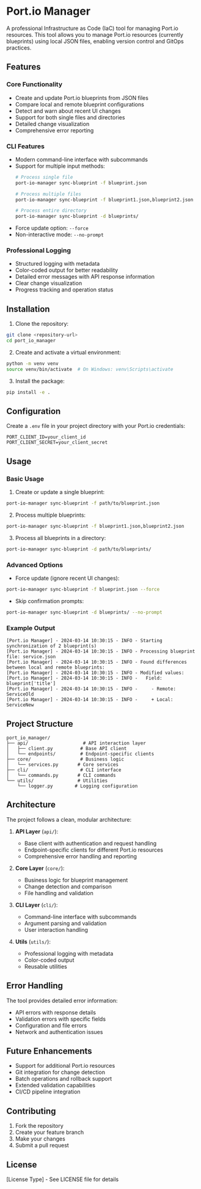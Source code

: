 # Port.io Manager

A professional Infrastructure as Code (IaC) tool for managing Port.io resources. This tool allows you to manage Port.io resources (currently blueprints) using local JSON files, enabling version control and GitOps practices.

## Features

### Core Functionality
- Create and update Port.io blueprints from JSON files
- Compare local and remote blueprint configurations
- Detect and warn about recent UI changes
- Support for both single files and directories
- Detailed change visualization
- Comprehensive error reporting

### CLI Features
- Modern command-line interface with subcommands
- Support for multiple input methods:
  ```bash
  # Process single file
  port-io-manager sync-blueprint -f blueprint.json

  # Process multiple files
  port-io-manager sync-blueprint -f blueprint1.json,blueprint2.json

  # Process entire directory
  port-io-manager sync-blueprint -d blueprints/
  ```
- Force update option: `--force`
- Non-interactive mode: `--no-prompt`

### Professional Logging
- Structured logging with metadata
- Color-coded output for better readability
- Detailed error messages with API response information
- Clear change visualization
- Progress tracking and operation status

## Installation

1. Clone the repository:
```bash
git clone <repository-url>
cd port_io_manager
```

2. Create and activate a virtual environment:
```bash
python -m venv venv
source venv/bin/activate  # On Windows: venv\Scripts\activate
```

3. Install the package:
```bash
pip install -e .
```

## Configuration

Create a `.env` file in your project directory with your Port.io credentials:

```env
PORT_CLIENT_ID=your_client_id
PORT_CLIENT_SECRET=your_client_secret
```

## Usage

### Basic Usage

1. Create or update a single blueprint:
```bash
port-io-manager sync-blueprint -f path/to/blueprint.json
```

2. Process multiple blueprints:
```bash
port-io-manager sync-blueprint -f blueprint1.json,blueprint2.json
```

3. Process all blueprints in a directory:
```bash
port-io-manager sync-blueprint -d path/to/blueprints/
```

### Advanced Options

- Force update (ignore recent UI changes):
```bash
port-io-manager sync-blueprint -f blueprint.json --force
```

- Skip confirmation prompts:
```bash
port-io-manager sync-blueprint -d blueprints/ --no-prompt
```

### Example Output

```
[Port.io Manager] - 2024-03-14 10:30:15 - INFO - Starting synchronization of 2 blueprint(s)
[Port.io Manager] - 2024-03-14 10:30:15 - INFO - Processing blueprint file: service.json
[Port.io Manager] - 2024-03-14 10:30:15 - INFO - Found differences between local and remote blueprints:
[Port.io Manager] - 2024-03-14 10:30:15 - INFO - Modified values:
[Port.io Manager] - 2024-03-14 10:30:15 - INFO -   Field: blueprint['title']
[Port.io Manager] - 2024-03-14 10:30:15 - INFO -     - Remote: ServiceOld
[Port.io Manager] - 2024-03-14 10:30:15 - INFO -     + Local:  ServiceNew
```

## Project Structure

```
port_io_manager/
├── api/                    # API interaction layer
│   ├── client.py          # Base API client
│   └── endpoints/         # Endpoint-specific clients
├── core/                  # Business logic
│   └── services.py       # Core services
├── cli/                   # CLI interface
│   └── commands.py       # CLI commands
└── utils/                # Utilities
    └── logger.py        # Logging configuration
```

## Architecture

The project follows a clean, modular architecture:

1. **API Layer** (`api/`):
   - Base client with authentication and request handling
   - Endpoint-specific clients for different Port.io resources
   - Comprehensive error handling and reporting

2. **Core Layer** (`core/`):
   - Business logic for blueprint management
   - Change detection and comparison
   - File handling and validation

3. **CLI Layer** (`cli/`):
   - Command-line interface with subcommands
   - Argument parsing and validation
   - User interaction handling

4. **Utils** (`utils/`):
   - Professional logging with metadata
   - Color-coded output
   - Reusable utilities

## Error Handling

The tool provides detailed error information:

- API errors with response details
- Validation errors with specific fields
- Configuration and file errors
- Network and authentication issues

## Future Enhancements

- Support for additional Port.io resources
- Git integration for change detection
- Batch operations and rollback support
- Extended validation capabilities
- CI/CD pipeline integration

## Contributing

1. Fork the repository
2. Create your feature branch
3. Make your changes
4. Submit a pull request

## License

[License Type] - See LICENSE file for details 